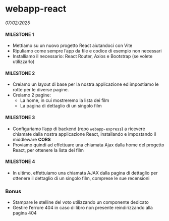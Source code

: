 # webapp-react
*07/02/2025*

#### MILESTONE 1  
- Mettiamo su un nuovo progetto React aiutandoci con Vite
- Ripuliamo come sempre l’app da file e codice di esempio non necessari
- Installiamo il necessario: React Router, Axios e Bootstrap (se volete utilizzarlo)  

#### MILESTONE 2
- Creiamo un layout di base per la nostra applicazione ed impostiamo le rotte per le diverse pagine.
- Creiamo 2 pagine:
    - La home, in cui mostreremo la lista dei film
    - La pagina di dettaglio di un singolo film  

#### MILESTONE 3
- Configuriamo l’app di backend (repo `webapp-express`) a ricevere chiamate dalla nostra applicazione React, installando e impostando il middleware **CORS**
- Proviamo quindi ad effettuare una chiamata Ajax dalla home del progetto React, per ottenere la lista dei film  

#### MILESTONE 4
- In ultimo, effettuiamo una chiamata AJAX dalla pagina di dettaglio per ottenere il dettaglio di un singolo film, comprese le sue recensioni  

### Bonus
- Stampare le stelline del voto utilizzando un componente dedicato
- Gestire l’errore 404 in caso di libro non presente reindirizzando alla pagina 404